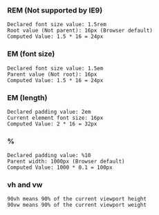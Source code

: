 ### REM (Not supported by IE9)

```
Declared font size value: 1.5rem
Root value (Not parent): 16px (Browser default)
Computed Value: 1.5 * 16 = 24px
```

### EM (font size)

```
Declared font size value: 1.5em
Parent value (Not root): 16px 
Computed Value: 1.5 * 16 = 24px
```

### EM (length)

```
Declared padding value: 2em
Current element font size: 16px
Computed Value: 2 * 16 = 32px
```

### %

```
Declared padding value: %10
Parent width: 1000px (Browser default)
Computed Value: 1000 * 0.1 = 100px
```

### vh and vw

```
90vh means 90% of the current viewport height
90vw means 90% of the current viewport weight
```